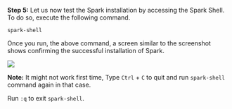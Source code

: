 **Step 5:** Let us now test the Spark installation by accessing the Spark Shell. To do so, execute the following command.

`spark-shell`

Once you run, the above command, a screen similar to the screenshot shows confirming the successful installation of Spark.

![](https://github.com/dynbn/katacoda-scenarios/blob/main/apache-spark/apache-spark-install/screenshots/spark-shell-install.png?raw=true)

**Note:** It might not work first time, Type `Ctrl` + `C` to quit and run `spark-shell` command again in that case.

Run `:q` to exit `spark-shell`.

